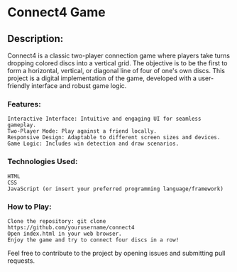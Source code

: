 # Connect4 Game

## Description:
Connect4 is a classic two-player connection game where players take turns dropping colored discs into a vertical grid. The objective is to be the first to form a horizontal, vertical, or diagonal line of four of one's own discs. This project is a digital implementation of the game, developed with a user-friendly interface and robust game logic.

### Features:

    Interactive Interface: Intuitive and engaging UI for seamless gameplay.
    Two-Player Mode: Play against a friend locally.
    Responsive Design: Adaptable to different screen sizes and devices.
    Game Logic: Includes win detection and draw scenarios.

### Technologies Used:

    HTML
    CSS
    JavaScript (or insert your preferred programming language/framework)

### How to Play:

    Clone the repository: git clone https://github.com/yourusername/connect4
    Open index.html in your web browser.
    Enjoy the game and try to connect four discs in a row!

Feel free to contribute to the project by opening issues and submitting pull requests.

